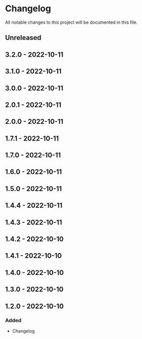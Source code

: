 # Changelog

All notable changes to this project will be documented in this file.

## Unreleased

## 3.2.0 - 2022-10-11

## 3.1.0 - 2022-10-11

## 3.0.0 - 2022-10-11

## 2.0.1 - 2022-10-11

## 2.0.0 - 2022-10-11

## 1.7.1 - 2022-10-11

## 1.7.0 - 2022-10-11

## 1.6.0 - 2022-10-11

## 1.5.0 - 2022-10-11

## 1.4.4 - 2022-10-11

## 1.4.3 - 2022-10-11

## 1.4.2 - 2022-10-10

## 1.4.1 - 2022-10-10

## 1.4.0 - 2022-10-10

## 1.3.0 - 2022-10-10

## 1.2.0 - 2022-10-10
### Added
- Changelog
